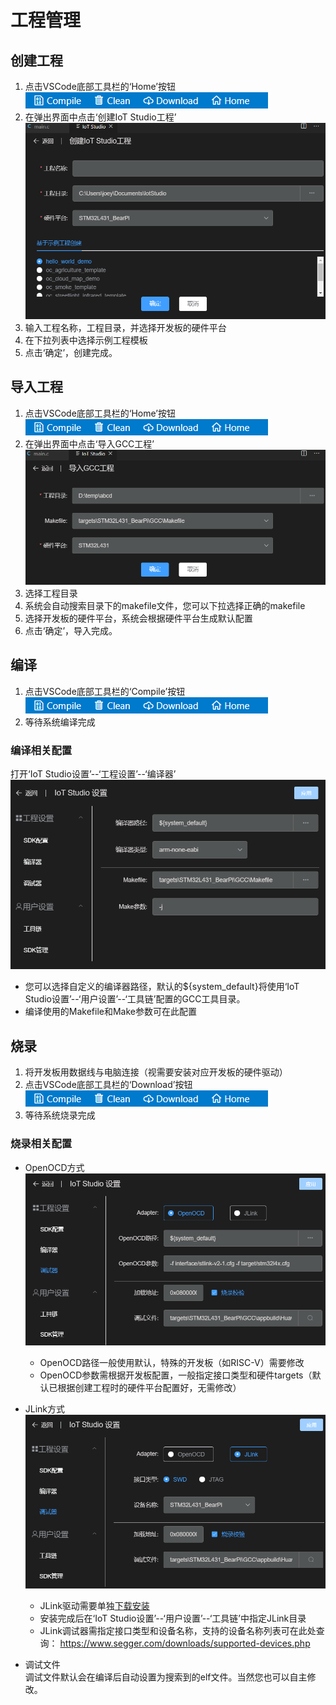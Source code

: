# 工程管理

## 创建工程
1. 点击VSCode底部工具栏的‘Home’按钮  
![](./images/toolbar.png)
2. 在弹出界面中点击‘创建IoT Studio工程’
![](./images/create-project.png)
3. 输入工程名称，工程目录，并选择开发板的硬件平台
4. 在下拉列表中选择示例工程模板
5. 点击‘确定’，创建完成。

## 导入工程
1. 点击VSCode底部工具栏的‘Home’按钮  
![](./images/toolbar.png)
2. 在弹出界面中点击‘导入GCC工程’
![](./images/import-project.png)
3. 选择工程目录
4. 系统会自动搜索目录下的makefile文件，您可以下拉选择正确的makefile
5. 选择开发板的硬件平台，系统会根据硬件平台生成默认配置
6. 点击‘确定’，导入完成。

## 编译
1. 点击VSCode底部工具栏的‘Compile’按钮  
![](./images/toolbar.png)
2. 等待系统编译完成
### 编译相关配置
打开‘IoT Studio设置’--‘工程设置’--‘编译器’
![](./images/settings-compiler.png)  
* 您可以选择自定义的编译器路径，默认的${system_default}将使用‘IoT Studio设置’--‘用户设置’--‘工具链’配置的GCC工具目录。
* 编译使用的Makefile和Make参数可在此配置

## 烧录
1. 将开发板用数据线与电脑连接（视需要安装对应开发板的硬件驱动）
2. 点击VSCode底部工具栏的‘Download’按钮  
![](./images/toolbar.png)
3. 等待系统烧录完成

### 烧录相关配置
* OpenOCD方式
  ![](./images/settings-debug-openocd.png) 
  * OpenOCD路径一般使用默认，特殊的开发板（如RISC-V）需要修改
  * OpenOCD参数需根据开发板配置，一般指定接口类型和硬件targets（默认已根据创建工程时的硬件平台配置好，无需修改）

* JLink方式
  ![](./images/settings-debug-jlink.png) 
  * JLink驱动需要单独[下载安装](https://www.segger.com/downloads/jlink/JLink_Windows.exe)
  * 安装完成后在‘IoT Studio设置’--‘用户设置’--‘工具链’中指定JLink目录
  * JLink调试器需指定接口类型和设备名称，支持的设备名称列表可在此处查询： https://www.segger.com/downloads/supported-devices.php

* 调试文件  
  调试文件默认会在编译后自动设置为搜索到的elf文件。当然您也可以自主修改。